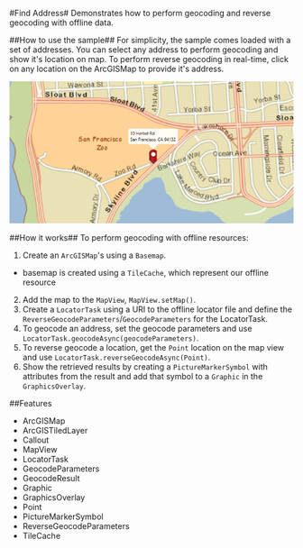 #Find Address#
Demonstrates how to perform geocoding and reverse geocoding with offline data.

##How to use the sample##
For simplicity, the sample comes loaded with a set of addresses. You can select any address to perform geocoding and show it's location on map. To perform reverse geocoding in real-time, click on any location on the ArcGISMap to provide it's address.

![](FindAddress.png)

##How it works##
 To perform geocoding with offline resources:

1. Create an `ArcGISMap`'s using a `Basemap`.
  - basemap is created using a `TileCache`, which represent our offline resource
2. Add the map to the `MapView`, `MapView.setMap()`. 
3. Create a `LocatorTask` using a URI to the offline locator file and define the `ReverseGeocodeParameters`/`GeocodeParameters` for  the LocatorTask.
4. To geocode an address, set the geocode parameters and use `LocatorTask.geocodeAsync(geocodeParameters)`.
5. To reverse geocode a location, get the `Point` location on the map view and use `LocatorTask.reverseGeocodeAsync(Point)`.
6. Show the retrieved results by creating a `PictureMarkerSymbol` with attributes from the result and add that symbol to a `Graphic`  in the `GraphicsOverlay`.

##Features
- ArcGISMap
- ArcGISTiledLayer
- Callout
- MapView
- LocatorTask 
- GeocodeParameters
- GeocodeResult
- Graphic
- GraphicsOverlay
- Point
- PictureMarkerSymbol
- ReverseGeocodeParameters
- TileCache
